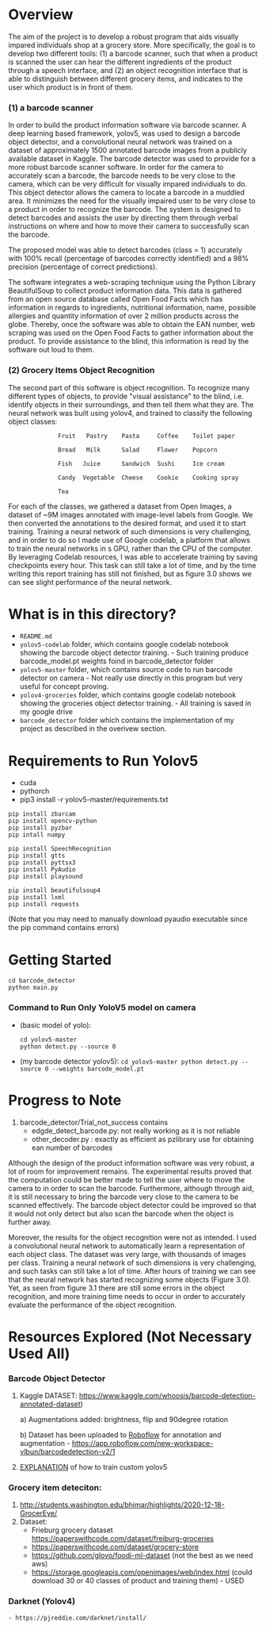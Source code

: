 

# Overview
The aim of the project is to develop a robust program that aids visually impared individuals shop at a grocery store. More specifically, the goal is to develop two different tools: (1) a barcode scanner, such that when a product is scanned the user can hear the different ingredients of the product through a speech interface, and (2) an object recognition interface that is able to distinguish between different grocery items, and indicates to the user which product is in front of them. 

### (1) a barcode scanner
In order to build the product information software via barcode scanner. A  deep learning based framework, yolov5, was used to design a barcode object detector, and a convolutional neural network was trained on a dataset of approximately 1500 annotated barcode images from a publicly available dataset in Kaggle. The barcode detector was used to provide for a more robust barcode scanner software. In order for the camera to accurately scan a barcode, the barcode needs to be very close to the camera, which can be very difficult for visually impared individuals to do. This object detector allows the camera to locate a barcode in a muddled area. It minimizes the need for the visually impaired user to be very close to a product in order to recognize the barcode. The system is designed to detect barcodes and assists the user by directing them through verbal instructions on where and how to move their camera to successfully scan the barcode.

The proposed model was able to detect barcodes (class = 1) accurately with 100% recall (percentage of barcodes correctly identified) and a 98% precision (percentage of correct predictions). 

The software integrates a web-scraping technique using the Python Library BeautifulSoup to collect product information data. This data is gathered from an open source database called Open Food Facts which has information in regards to ingredients, nutritional information, name, possible allergies and quantity information of over 2 million products across the globe. Thereby, once the software was able to obtain the EAN number, web scraping was used on the Open Food Facts to gather information about the product. To provide assistance to the blind, this information is read by the software out loud to them. 


### (2) Grocery Items Object Recognition  

The second part of this software is object recognition. To recognize many different types of objects, to provide "visual assistance" to the blind, i.e. identify objects in their surroundings, and then tell them what they are. The neural network was built using yolov4, and trained to classify the following object classes:

                  Fruit   Pastry    Pasta     Coffee    Toilet paper

                  Bread   Milk      Salad     Flower    Popcorn

                  Fish   Juice      Sandwich  Sushi     Ice cream

                  Candy  Vegetable  Cheese    Cookie    Cooking spray

                  Tea


 For each of the classes, we gathered a dataset from Open Images, a dataset of ~9M images annotated with image-level labels from Google. We then converted the annotations to the desired format, and used it to start training. Training a neural network of such dimensions is very challenging, and in order to do so I made use of Google codelab, a platform that allows to train the neural networks in s GPU, rather than the CPU of the computer. By leveraging Codelab resources, I was able to accelerate training by saving checkpoints every hour. This task can still take a lot of time, and by the time writing this report training has still not finished, but as figure 3.0 shows we can see slight performance of the neural network.

# What is in this directory?

<ul>
  <li>  <code>README.md</code>

  <li>  <code>yolov5-codelab</code> folder, which contains google codelab notebook showing the barcode object detector training. 
      - Such training produce barcode_model.pt weights foind in barcode_detector folder

  <li>  <code>yolov5-master</code> folder, which contains source code to run barcode detector on camera 
      - Not really use directly in this program but very useful for concept proving. 

  <li>  <code>yolov4-groceries</code> folder, which contains google codelab notebook showing the groceries object detector training. 
      - All training is saved in my google drive 

  <li>  <code>barcode_detector</code> folder which contains the implementation of my project as described in the overivew section. 

</ul>


# Requirements to Run Yolov5

- cuda
- pythorch 
- pip3 install -r yolov5-master/requirements.txt

```
pip install zbarcam
pip install opencv-python
pip install pyzbar
pip intall numpy 

pip install SpeechRecognition
pip install gtts
pip install pyttsx3
pip install PyAudio
pip install playsound

pip install beautifulsoup4
pip install lxml 
pip install requests 

```
(Note that you may need to manually download pyaudio executable since the pip command contains errors)


# Getting Started 

```
cd barcode_detector
python main.py

```

### Command to Run Only YoloV5 model on camera

  - (basic model of yolo): 
      
      ```
      cd yolov5-master
      python detect.py --source 0
      ```

- (my barcode detector yolov5):
      ```
      cd yolov5-master
      python detect.py --source 0 --weights barcode_model.pt
      ```

# Progress to Note
 1. barcode_detector/Trial_not_success contains 
    - edgde_detect_barcode.py:  not really working as it is not reliable
    - other_decoder.py : exactly as efficient as pzlibrary use for obtaining ean number of barcodes

Although the design of the product information software was very robust, a lot of room for improvement remains. The experimental results proved that the computation could be better made to tell the user where to move the camera to in order to scan the barcode. Furthermore, although through aid, it is still necessary to bring the barcode very close to the camera to be scanned effectively. The barcode object detector could be improved so that it would not only detect but also scan the barcode when the object is further away. 

Moreover, the results for the object recognition were not as intended. I used a convolutional neural network to automatically learn a representation of each object class. The dataset was very large, with thousands of images per class. Training a neural network of such dimensions is very challenging, and such tasks can still take a lot of time.  After hours of training we can see that the neural network has started recognizing some objects (Figure 3.0). Yet, as seen from figure 3.1 there are still some errors in the object recognition, and more training time needs to occur in order to accurately evaluate the performance of the object recognition. 



# Resources Explored (Not Necessary Used All)

### Barcode Object Detector
1. Kaggle DATASET: https://www.kaggle.com/whoosis/barcode-detection-annotated-dataset)

    a) Augmentations added: brightness, flip and 90degree rotation

    b) Dataset has been uploaded to [Roboflow](https://roboflow.ai) for annotation and augmentation
        - https://app.roboflow.com/new-workspace-vlbun/barcodedetection-v2/1
        
2. [EXPLANATION](https://github.com/ultralytics/yolov5/wiki/Train-Custom-Data) of how to train custom yolov5

### Grocery item deteciton: 
1. http://students.washington.edu/bhimar/highlights/2020-12-18-GrocerEye/
2. Dataset: 
    - Frieburg grocery dataset https://paperswithcode.com/dataset/freiburg-groceries
    - https://paperswithcode.com/dataset/grocery-store
    - https://github.com/glovo/foodi-ml-dataset  (not the best as we need aws)
    - https://storage.googleapis.com/openimages/web/index.html (could download 30 or 40 classes of product and training them) - USED
### Darknet (Yolov4)
    - https://pjreddie.com/darknet/install/


